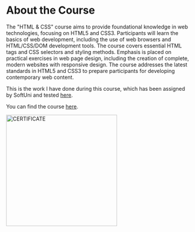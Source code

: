 <h1>About the Course</h1>
    <p>The "HTML & CSS" course aims to provide foundational knowledge in web technologies, focusing on HTML5 and CSS3. Participants will learn the basics of web development, including the use of web browsers and HTML/CSS/DOM development tools. The course covers essential HTML tags and CSS selectors and styling methods. Emphasis is placed on practical exercises in web page design, including the creation of complete, modern websites with responsive design. The course addresses the latest standards in HTML5 and CSS3 to prepare participants for developing contemporary web content.</p>
    <p>This is the work I have done during this course, which has been assigned by SoftUni and tested <a href="https://judge.softuni.org/Contests/#!/List/ByCategory/135/HTML-and-CSS-Exams">here</a>.</p>
    <p>You can find the course <a href="https://softuni.bg/trainings/4361/html-and-css-january-2024">here</a>.</p>
    <div  class="center"><img src="https://softuni.bg/certificates/certificates/converttoimage/204996?code=bd396252" alt="CERTIFICATE" style="width: 300px; height: auto;"></div>
